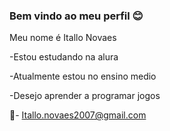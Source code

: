 ### Bem vindo ao meu perfil 😊
Meu nome é Itallo Novaes

-Estou estudando na alura

-Atualmente estou no ensino medio

-Desejo aprender a programar jogos

📩- Itallo.novaes2007@gmail.com
